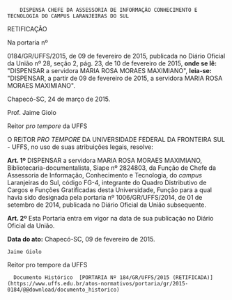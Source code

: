         DISPENSA CHEFE DA ASSESSORIA DE INFORMAÇÃO CONHECIMENTO E TECNOLOGIA DO CAMPUS LARANJEIRAS DO SUL  

RETIFICAÇÃO

 Na portaria nº

 0184/GR/UFFS/2015, de 09 de fevereiro de 2015, publicada no Diário Oficial da União nº 28, seção 2, pág. 23, de 10 de fevereiro de 2015, **onde se lê:** "DISPENSAR a servidora MARIA ROSA MORAES MAXIMIANO", **leia-se:** "DISPENSAR, a partir de 09 de fevereiro de 2015, a servidora MARIA ROSA MORAES MAXIMIANO".

 Chapecó-SC, 24 de março de 2015.

 Prof. Jaime Giolo

 Reitor *pro tempore* da UFFS

  

 O REITOR *PRO TEMPORE* DA UNIVERSIDADE FEDERAL DA FRONTEIRA SUL - UFFS, no uso de suas atribuições legais, resolve:

 **Art. 1º** DISPENSAR a servidora MARIA ROSA MORAES MAXIMIANO, Bibliotecaria-documentalista, Siape nº 2824803, da Função de Chefe da Assessoria de Informação, Conhecimento e Tecnologia, do *campus* Laranjeiras do Sul, código FG-4, integrante do Quadro Distributivo de Cargos e Funções Gratificadas desta Universidade, Função para a qual havia sido designada pela portaria nº 1006/GR/UFFS/2014, de 01 de setembro de 2014, publicada no Diário Oficial da União subsequente.

 **Art. 2º** Esta Portaria entra em vigor na data de sua publicação no Diário Oficial da União.

  

   **Data do ato:** Chapecó-SC, 09 de fevereiro de 2015.   
 

    Jaime Giolo   
 Reitor pro tempore da UFFS 

      Documento Histórico  [PORTARIA Nº 184/GR/UFFS/2015 (RETIFICADA)](https://www.uffs.edu.br/atos-normativos/portaria/gr/2015-0184/@@download/documento_historico)     
      
